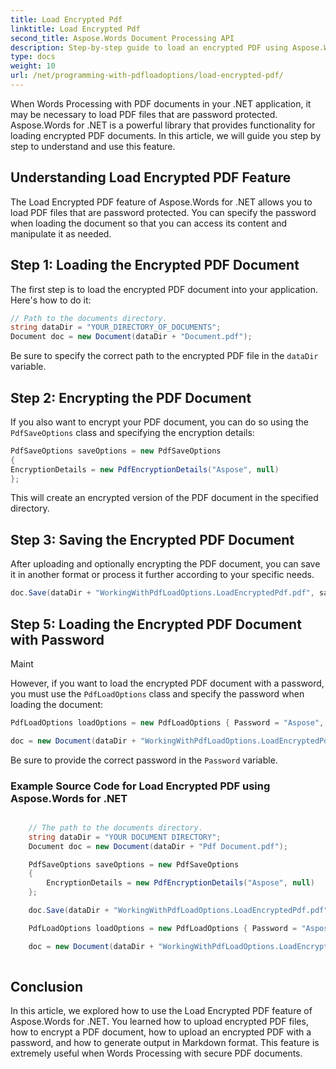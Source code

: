 ```yaml
---
title: Load Encrypted Pdf
linktitle: Load Encrypted Pdf
second_title: Aspose.Words Document Processing API
description: Step-by-step guide to load an encrypted PDF using Aspose.Words for .NET.
type: docs
weight: 10
url: /net/programming-with-pdfloadoptions/load-encrypted-pdf/
---
```


When Words Processing with PDF documents in your .NET application, it may be necessary to load PDF files that are password protected. Aspose.Words for .NET is a powerful library that provides functionality for loading encrypted PDF documents. In this article, we will guide you step by step to understand and use this feature.

## Understanding Load Encrypted PDF Feature

The Load Encrypted PDF feature of Aspose.Words for .NET allows you to load PDF files that are password protected. You can specify the password when loading the document so that you can access its content and manipulate it as needed.

## Step 1: Loading the Encrypted PDF Document

The first step is to load the encrypted PDF document into your application. Here's how to do it:

```csharp
// Path to the documents directory.
string dataDir = "YOUR_DIRECTORY_OF_DOCUMENTS";
Document doc = new Document(dataDir + "Document.pdf");
```

Be sure to specify the correct path to the encrypted PDF file in the `dataDir` variable.

## Step 2: Encrypting the PDF Document

If you also want to encrypt your PDF document, you can do so using the `PdfSaveOptions` class and specifying the encryption details:

```csharp
PdfSaveOptions saveOptions = new PdfSaveOptions
{
EncryptionDetails = new PdfEncryptionDetails("Aspose", null)
};

```

This will create an encrypted version of the PDF document in the specified directory.

## Step 3: Saving the Encrypted PDF Document

After uploading and optionally encrypting the PDF document, you can save it in another format or process it further according to your specific needs.

```csharp
doc.Save(dataDir + "WorkingWithPdfLoadOptions.LoadEncryptedPdf.pdf", saveOptions);
```

## Step 5: Loading the Encrypted PDF Document with Password

Maint

However, if you want to load the encrypted PDF document with a password, you must use the `PdfLoadOptions` class and specify the password when loading the document:

```csharp
PdfLoadOptions loadOptions = new PdfLoadOptions { Password = "Aspose", LoadFormat = LoadFormat.Pdf };

doc = new Document(dataDir + "WorkingWithPdfLoadOptions.LoadEncryptedPdf.pdf", loadOptions);
```

Be sure to provide the correct password in the `Password` variable.

### Example Source Code for Load Encrypted PDF using Aspose.Words for .NET

```csharp

	// The path to the documents directory.
	string dataDir = "YOUR DOCUMENT DIRECTORY";
	Document doc = new Document(dataDir + "Pdf Document.pdf");

	PdfSaveOptions saveOptions = new PdfSaveOptions
	{
		EncryptionDetails = new PdfEncryptionDetails("Aspose", null)
	};

	doc.Save(dataDir + "WorkingWithPdfLoadOptions.LoadEncryptedPdf.pdf", saveOptions);

	PdfLoadOptions loadOptions = new PdfLoadOptions { Password = "Aspose", LoadFormat = LoadFormat.Pdf };

	doc = new Document(dataDir + "WorkingWithPdfLoadOptions.LoadEncryptedPdf.pdf", loadOptions);
        
```

## Conclusion

In this article, we explored how to use the Load Encrypted PDF feature of Aspose.Words for .NET. You learned how to upload encrypted PDF files, how to encrypt a PDF document, how to upload an encrypted PDF with a password, and how to generate output in Markdown format. This feature is extremely useful when Words Processing with secure PDF documents.



